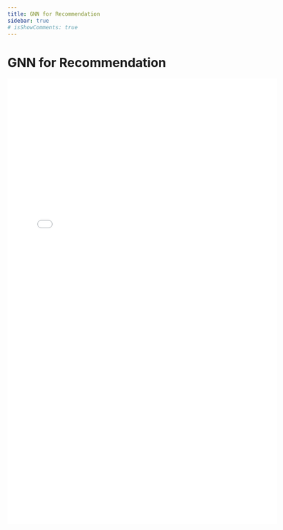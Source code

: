 ```yaml
---
title: GNN for Recommendation
sidebar: true
# isShowComments: true
---
```

# GNN for Recommendation
<ClientOnly>
<title-pv/>
</ClientOnly>

<embed src="/pdf/23-GNN4Rec.pdf" type="application/pdf" width="120%" height="1000px" />

<!-- ### Introduction: GNNs in Recommendation Systems

Graph Neural Networks (GNNs) have gained significant traction in recommendation systems due to their ability to model complex relationships in user-item interaction graphs. While GNNs are widely used in various fields such as natural language processing (NLP) and computer vision, their application in recommendation systems comes with unique challenges. In contrast to typical tasks where GNNs are applied (e.g., node classification or graph-level predictions), recommendation systems involve heterogeneous, dynamic, and large-scale graphs. As a result, significant adaptations and structural improvements are required for GNNs to efficiently handle sparse and dynamic interaction data.

Key differences include:

1. **Heterogeneous Graphs**: Unlike homogeneous graphs in social networks or citation graphs, recommendation graphs consist of distinct types of nodes (users and items) with different interaction semantics.
2. **Scalability**: GNNs need to be scalable enough to handle millions of users and items, which is more challenging compared to smaller, dense graphs.
3. **Cold Start Problem**: GNN-based recommendation systems need to be designed to effectively handle new users/items with little interaction data.

To adapt GNNs for recommendation systems, researchers have focused on structural improvements like using bipartite graphs, designing efficient message-passing mechanisms, and integrating side information (e.g., user profiles or item attributes).

### Common Paradigms in GNN-based Recommendation Systems

1. **Bipartite Graphs**: Recommendation systems often use a bipartite graph structure, where one set of nodes represents users, and the other set represents items. The edges between them represent interactions (e.g., clicks, ratings). This setting naturally fits the GNN framework, as message passing can propagate signals between users and items through these interactions.

2. **Session-based Recommendations**: In session-based recommendation tasks, the interactions are sequential, requiring GNNs to consider the temporal order of interactions. Temporal graphs or dynamic GNNs are often employed in this case.

3. **Social-based Recommendations**: Social relationships (e.g., friendships) between users can be modeled as additional edges in the graph, allowing GNNs to aggregate information not only from past user-item interactions but also from the user's social network.

### Current Research Challenges

1. **Scalability**: Handling large-scale datasets with millions of nodes and edges is a primary challenge. Techniques like graph sampling, clustering, and hierarchical GNNs have been introduced to reduce computational overhead.

2. **Dynamic Graphs**: User-item interactions are dynamic in nature, with new interactions happening continuously. Static GNN models struggle with this, leading to the development of dynamic GNN architectures, which update the learned embeddings as new data arrives.

3. **Cold Start Problem**: Handling users or items with few interactions is a well-known challenge. Hybrid models that incorporate side information (e.g., user/item attributes or external metadata) have been explored to alleviate this issue.

4. **Long-tail Recommendation**: The interaction data is usually skewed, where a few popular items receive most of the interactions. GNNs need to be adapted to avoid overfitting to these popular items while still providing relevant recommendations for less popular ones.

### Commonly Used Research Methods & GNN Structures (Formulas)

1. **Message Passing Mechanism**:
   The general message-passing process in GNNs involves two key steps:

   - **Aggregation**: The message passed to node $ i $ from its neighbors $ \mathcal{N}(i) $ is aggregated:
     $$
     m_i^{(l)} = \text{AGGREGATE}^{(l)} \left( \{ h_j^{(l-1)} : j \in \mathcal{N}(i) \} \right)
     $$
     where $ h_j^{(l-1)} $ represents the embedding of node $ j $ at layer $ l-1 $, and $ \mathcal{N}(i) $ denotes the set of neighbors of node $ i $.

   - **Update**: The node’s embedding is updated based on the aggregated message:
     $$
     h_i^{(l)} = \text{UPDATE}^{(l)} \left( h_i^{(l-1)}, m_i^{(l)} \right)
     $$
     where $ h_i^{(l)} $ is the updated embedding at layer $ l $.

2. **Bipartite Graph Neural Network**:
   For recommendation systems, a bipartite graph GNN typically follows:
   $$
   h_u^{(l)} = \sigma \left( W^{(l)}_u \cdot \text{AGGREGATE}^{(l)} \left( \{ h_i^{(l-1)} : i \in \mathcal{N}(u) \} \right) \right)
   $$

   $$
   h_i^{(l)} = \sigma \left( W^{(l)}_i \cdot \text{AGGREGATE}^{(l)} \left( \{ h_u^{(l-1)} : u \in \mathcal{N}(i) \} \right) \right)
   $$

   where $ h_u^{(l)} $ and $ h_i^{(l)} $ are user and item embeddings at layer $ l $, respectively, and $ W^{(l)}_u $ and $ W^{(l)}_i $ are layer-specific weight matrices.

3. **Graph Attention Networks (GAT) in Recommendations**:
   GATs are often used to weigh the importance of different neighbors during aggregation:
   $$
   e_{ij}^{(l)} = \text{LeakyReLU} \left( a^{\top} [W^{(l)} h_i^{(l-1)} || W^{(l)} h_j^{(l-1)}] \right)
   $$

   $$
   \alpha_{ij}^{(l)} = \frac{\exp(e_{ij}^{(l)})}{\sum_{k \in \mathcal{N}(i)} \exp(e_{ik}^{(l)})}
   $$

   The final aggregation is computed as:
   $$
   h_i^{(l)} = \sigma \left( \sum_{j \in \mathcal{N}(i)} \alpha_{ij}^{(l)} W^{(l)} h_j^{(l-1)} \right)
   $$
   where $ \alpha_{ij}^{(l)} $ denotes the attention coefficient.

4. **Hybrid Models**:
   Hybrid models incorporate both collaborative filtering (CF) signals and content-based features:
   $$
   h_u^{CF} = \text{CF}_u \quad \text{and} \quad h_i^{CF} = \text{CF}_i
   $$
   The final user-item interaction score is a combination of collaborative and content signals:
   $$
   \hat{y}_{ui} = f \left( h_u^{CF}, h_i^{CF}, h_u^{content}, h_i^{content} \right)
   $$
   where $ f $ could be a simple dot product or a more complex fusion mechanism.

### Conclusion

The use of GNNs in recommendation systems requires careful adaptation to handle the unique challenges of large, dynamic, and heterogeneous user-item graphs. Structural modifications such as bipartite graph modeling, dynamic graph updates, and attention mechanisms have proven effective in making GNNs more suitable for the recommendation domain. Despite progress, challenges such as scalability, the cold start problem, and long-tail recommendations remain active areas of research. -->

<ClientOnly>
  <leave/>
</ClientOnly/>
